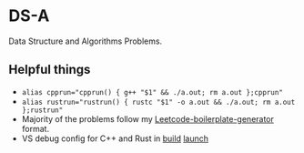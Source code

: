 # DS-A

Data Structure and Algorithms Problems.

## Helpful things

- `alias cpprun="cpprun() { g++ "$1" && ./a.out; rm a.out };cpprun"`
- `alias rustrun="rustrun() { rustc "$1" -o a.out && ./a.out; rm a.out };rustrun"`
- Majority of the problems follow my [Leetcode-boilerplate-generator](https://github.com/2sjha/Leetcode-boilerplate-generator/) format.
- VS debug config for C++ and Rust in [build](./.vscode/tasks.json) [launch](./.vscode/launch.json)
